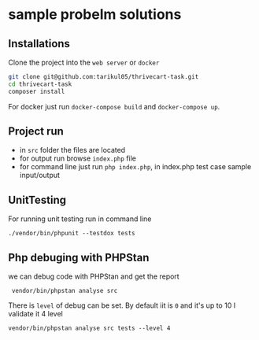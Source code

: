 # sample probelm solutions
## Installations
Clone the project into the `web server` or `docker` 
```sh
git clone git@github.com:tarikul05/thrivecart-task.git
cd thrivecart-task
composer install
```
For docker just run `docker-compose build` and `docker-compose up`. 

## Project run
- in `src` folder the files are located
- for output run browse `index.php` file 
- for command line just run `php index.php`, in index.php test case sample input/output

## UnitTesting
For running unit testing run in command line 
```
./vendor/bin/phpunit --testdox tests
```

## Php debuging with PHPStan
we can debug code with PHPStan and get the report 
```
 vendor/bin/phpstan analyse src 
```
There is `level` of debug can be set. By default iit is `0` and it's up to 10
I validate it 4 level
```
vendor/bin/phpstan analyse src tests --level 4 
```

